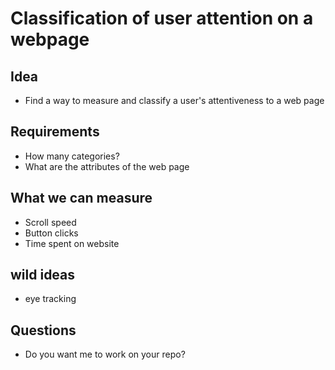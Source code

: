 # Classification of user attention on a webpage

## Idea
- Find a way to measure and classify a user's attentiveness to a web page

## Requirements
- How many categories?
- What are the attributes of the web page

## What we can measure
- Scroll speed
- Button clicks
- Time spent on website

## wild ideas
- eye tracking

## Questions
- Do you want me to work on your repo?